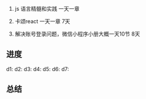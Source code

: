 1. js 语言精髓和实践  一天一章

2. 卡颂react  一天一章 7天

3. 解决账号登录问题，微信小程序小册大概一天10节 8天  

## 进度

d1: 
d2:
d3:
d4:
d5:
d6:
d7:

## 总结









